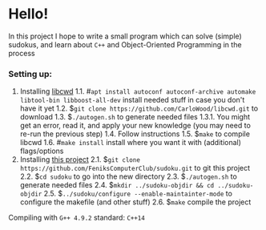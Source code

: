 # Hello!

In this project I hope to write a small program which can solve (simple) sudokus, and learn about ```C++``` and Object-Oriented Programming in the process

### Setting up:
  1. Installing [libcwd](https://github.com/CarloWood/libcwd.git)
    1.1. #```apt install autoconf autoconf-archive automake libtool-bin libboost-all-dev``` install needed stuff in case you don't have it yet
    1.2. $```git clone https://github.com/CarloWood/libcwd.git``` to download
    1.3. $```./autogen.sh``` to generate needed files
      1.3.1. You might get an error, read it, and apply your new knowledge (you may need to re-run the previous step)
    1.4. Follow instructions
    1.5. $```make``` to compile libcwd
    1.6. #```make install``` install where you want it with (additional) flags/options
  2. Installing [this project](https://github.com/FeniksComputerClub/sudoku.git)
    2.1. $```git clone https://github.com/FeniksComputerClub/sudoku.git``` to git this project
    2.2. $```cd sudoku``` to go into the new directory
    2.3. $```./autogen.sh``` to generate needed files
    2.4. $```mkdir ../sudoku-objdir && cd ../sudoku-objdir```
    2.5. $```../sudoku/configure --enable-maintainter-mode``` to configure the makefile (and other stuff)
    2.6. $```make``` compile the project

Compiling with ```G++ 4.9.2``` standard: ```C++14```
